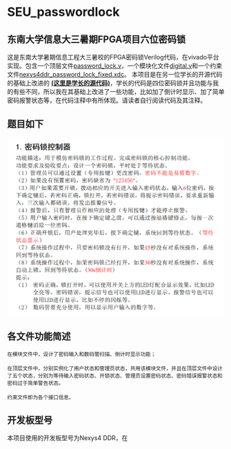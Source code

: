 # SEU_passwordlock
## 东南大学信息大三暑期FPGA项目六位密码锁

这是东南大学暑期信息工程大三暑校的FPGA密码锁Verilog代码，在vivado平台实现。包含一个顶层文件[password_lock.v](password_lock.v)，一个模块化文件[digital.v](digital.v)和一个约束文件[nexys4ddr_password_lock_fixed.xdc](nexys4ddr_password_lock_fixed.xdc)。
本项目是在另一位学长的开源代码的基础上改进的 **[(这里是学长的源代码)](https://github.com/handesen123/-fpga-)**，学长的代码是四位密码锁并且功能与我的有些不同，所以我在其基础上改进了一些功能，比如加了倒计时显示、加了简单密码报警状态等，在代码注释中有所体现。请读者自行阅读代码及其注释。

## 题目如下
![密码锁题目要求](images/题目.png)

## 各文件功能简述
```
在模块文件中，设计了密码输入和数码管扫描、倒计时显示功能；

在顶层文件中，分别实例化了用户状态和管理员状态，共用该模块文件，并且在顶层文件中设计了五个状态，分别为等待输入密码状态、开锁状态、管理员设置密码状态、密码错误报警状态和密码过于简单警告状态。

约束文件即为各个接口信息。
```
## 开发板型号

本项目使用的开发板型号为Nexys4 DDR，在
